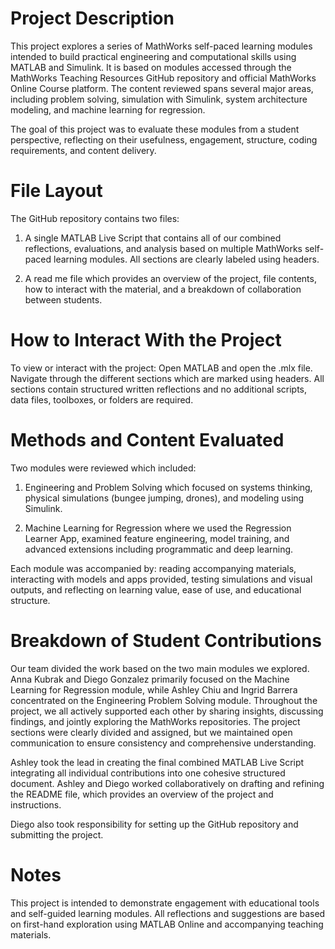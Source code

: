 # Project Description

This project explores a series of MathWorks self-paced learning modules intended to build practical engineering and computational skills using MATLAB and Simulink. It is based on modules accessed through the MathWorks Teaching Resources GitHub repository and official MathWorks Online Course platform. The content reviewed spans several major areas, including problem solving, simulation with Simulink, system architecture modeling, and machine learning for regression.

The goal of this project was to evaluate these modules from a student perspective, reflecting on their usefulness, engagement, structure, coding requirements, and content delivery.

# File Layout

The GitHub repository contains two files:

1. A single MATLAB Live Script that contains all of our combined reflections, evaluations, and analysis based on multiple MathWorks self-paced learning modules. All sections are clearly labeled using headers.

2. A read me file which provides an overview of the project, file contents, how to interact with the material, and a breakdown of collaboration between students.

# How to Interact With the Project

To view or interact with the project: Open MATLAB and open the .mlx file. Navigate through the different sections which are marked using headers. All sections contain structured written reflections and no additional scripts, data files, toolboxes, or folders are required.

# Methods and Content Evaluated

Two modules were reviewed which included:

1. Engineering and Problem Solving which focused on systems thinking, physical simulations (bungee jumping, drones), and modeling using Simulink.

2. Machine Learning for Regression where we used the Regression Learner App, examined feature engineering, model training, and advanced extensions including programmatic and deep learning.

Each module was accompanied by: reading accompanying materials, interacting with models and apps provided, testing simulations and visual outputs, and reflecting on learning value, ease of use, and educational structure.

# Breakdown of Student Contributions

Our team divided the work based on the two main modules we explored. Anna Kubrak and Diego Gonzalez primarily focused on the Machine Learning for Regression module, while Ashley Chiu and Ingrid Barrera concentrated on the Engineering Problem Solving module. Throughout the project, we all actively supported each other by sharing insights, discussing findings, and jointly exploring the MathWorks repositories. The project sections were clearly divided and assigned, but we maintained open communication to ensure consistency and comprehensive understanding.

Ashley took the lead in creating the final combined MATLAB Live Script integrating all individual contributions into one cohesive structured document. Ashley and Diego worked collaboratively on drafting and refining the README file, which provides an overview of the project and instructions.

Diego also took responsibility for setting up the GitHub repository and submitting the project.

# Notes
This project is intended to demonstrate engagement with educational tools and self-guided learning modules. All reflections and suggestions are based on first-hand exploration using MATLAB Online and accompanying teaching materials.
